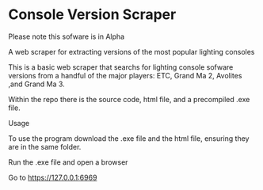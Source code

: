 # Console Version Scraper

Please note this sofware is in Alpha

A web scraper for extracting versions of the most popular lighting consoles


This is a basic web scraper that searchs for lighting console sofware versions from a handful of the major players: ETC, Grand Ma 2, Avolites ,and Grand Ma 3.

Within the repo there is the source code, html file, and a precompiled .exe file.


Usage

To use the program download the .exe file and the html file, ensuring they are in the same folder.

Run the .exe file and open a browser

Go to https://127.0.0.1:6969

